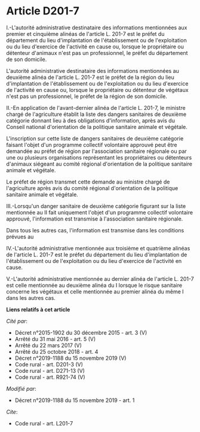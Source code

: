 # Article D201-7

I.-L'autorité administrative destinataire des informations mentionnées aux premier et cinquième alinéas de l'article L. 201-7
est le préfet du département du lieu d'implantation de l'établissement ou de l'exploitation ou du lieu d'exercice de
l'activité en cause ou, lorsque le propriétaire ou détenteur d'animaux n'est pas un professionnel, le préfet du département
de son domicile. 

L'autorité administrative destinataire des informations mentionnées au deuxième alinéa de l'article L. 201-7 est le préfet de
la région du lieu d'implantation de l'établissement ou de l'exploitation ou du lieu d'exercice de l'activité en cause ou,
lorsque le propriétaire ou détenteur de végétaux n'est pas un professionnel, le préfet de la région de son domicile. 

II.-En application de l'avant-dernier alinéa de l'article L. 201-7, le ministre chargé de l'agriculture établit la liste des
dangers sanitaires de deuxième catégorie donnant lieu à des obligations d'information, après avis du Conseil national
d'orientation de la politique sanitaire animale et végétale. 

L'inscription sur cette liste de dangers sanitaires de deuxième catégorie faisant l'objet d'un programme collectif volontaire
approuvé peut être demandée au préfet de région par l'association sanitaire régionale ou par une ou plusieurs organisations
représentant les propriétaires ou détenteurs d'animaux siégeant au comité régional d'orientation de la politique sanitaire
animale et végétale. 

Le préfet de région transmet cette demande au ministre chargé de l'agriculture après avis du comité régional d'orientation de
la politique sanitaire animale et végétale. 

III.-Lorsqu'un danger sanitaire de deuxième catégorie figurant sur la liste mentionnée au II fait uniquement l'objet d'un
programme collectif volontaire approuvé, l'information est transmise à l'association sanitaire régionale. 

Dans tous les autres cas, l'information est transmise dans les conditions prévues au 

IV.-L'autorité administrative mentionnée aux troisième et quatrième alinéas de l'article L. 201-7 est le préfet du
département du lieu d'implantation de l'établissement ou de l'exploitation ou du lieu d'exercice de l'activité en cause. 

V.-L'autorité administrative mentionnée au dernier alinéa de l'article L. 201-7 est celle mentionnée au deuxième alinéa du I
lorsque le risque sanitaire concerne les végétaux et celle mentionnée au premier alinéa du même I dans les autres cas.

**Liens relatifs à cet article**

_Cité par_:

  - Décret n°2015-1902 du 30 décembre 2015 - art. 3 (V)
  - Arrêté du 31 mai 2016 - art. 5 (V)
  - Arrêté du 22 mars 2017 (V)
  - Arrêté du 25 octobre 2018 - art. 4
  - Décret n°2019-1188 du 15 novembre 2019 (V)
  - Code rural - art. D201-3 (V)
  - Code rural - art. D271-13 (V)
  - Code rural - art. R921-74 (V)

_Modifié par_:

  - Décret n°2019-1188 du 15 novembre 2019 - art. 1

_Cite_:

  - Code rural - art. L201-7
